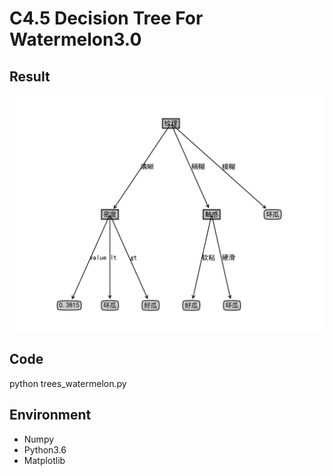 # C4.5 Decision Tree For Watermelon3.0


## Result
![](https://github.com/ChiSuWq/Python_Learning/blob/master/C4.5DecisionTree/trees_plot.jpg)

## Code
python trees_watermelon.py

## Environment

 * Numpy
 * Python3.6
 * Matplotlib
